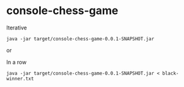 # console-chess-game


Iterative

```
java -jar target/console-chess-game-0.0.1-SNAPSHOT.jar 
```

or


In a row

```
java -jar target/console-chess-game-0.0.1-SNAPSHOT.jar < black-winner.txt
```

